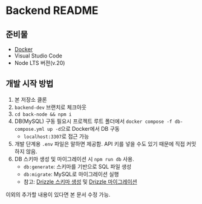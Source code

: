 # Backend README

## 준비물
- [Docker](https://www.docker.com/)
- Visual Studio Code
- Node LTS 버젼(v.20)

## 개발 시작 방법
1. 본 저장소 클론
2. `backend-dev` 브랜치로 체크아웃
3. `cd back-node && npm i`
4. DB(MySQL) 구동 필요시 프로젝트 루트 폴더에서 `docker compose -f db-compose.yml up -d`으로 Docker에서 DB 구동
    - `localhost:3307`로 접근 가능
5. 개발 단계용 `.env` 파일은 말하면 제공함. API 키를 넣을 수도 있기 때문에 직접 커밋하지 않음.
6. DB 스키마 생성 및 마이그레이션 시 `npm run db` 사용.
    - `db:generate`: 스키마를 기반으로 SQL 파일 생성
    - `db:migrate`: MySQL로 마이그레이션 실행
    - 참고: [Drizzle 스키마 생성](https://orm.drizzle.team/docs/sql-schema-declaration) 및 [Drizzle 마이그레이션](https://orm.drizzle.team/docs/migrations)

이외의 추가할 내용이 있다면 본 문서 수정 가능.